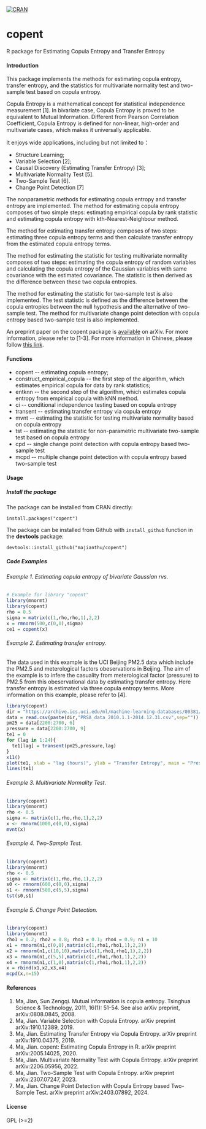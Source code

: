 [![CRAN](https://www.r-pkg.org/badges/version/copent)](https://cran.r-project.org/package=copent)
# copent
R package for Estimating Copula Entropy and Transfer Entropy

#### Introduction
This package implements the methods for estimating copula entropy, transfer entropy, and the statistics for multivariate normality test and two-sample test based on copula entropy.

Copula Entropy is a mathematical concept for statistical independence measurement [1]. In bivariate case, Copula Entropy is proved to be equivalent to Mutual Information. Different from Pearson Correlation Coefficient, Copula Entropy is defined for non-linear, high-order and multivariate cases, which makes it universally applicable.

It enjoys wide applications, including but not limited to：
* Structure Learning;
* Variable Selection [2];
* Causal Discovery (Estimating Transfer Entropy) [3];
* Multivariate Normality Test [5].
* Two-Sample Test [6].
* Change Point Detection [7]

The nonparametric methods for estimating copula entropy and transfer entropy are implemented. The method for estimating copula entropy composes of two simple steps: estimating empirical copula by rank statistic and estimating copula entropy with kth-Nearest-Neighbour method. 

The method for estimating transfer entropy composes of two steps: estimating three copula entropy terms and then calculate transfer entropy from the estimated copula entropy terms. 

The method for estimating the statistic for testing multivariate normality composes of two steps: estimating the copula entropy of random variables and calculating the copula entropy of the Gaussian variables with same covariance with the estimated covariance. The statistic is then derived as the difference between these two copula entropies.

The method for estimating the statistic for two-sample test is also implemented. The test statistic is defined as the difference between the copula entropies between the null hypothesis and the alternative of two-sample test. The method for multivariate change point detection with copula entropy based two-sample test is also implemented.

An preprint paper on the copent package is [available](https://arxiv.org/abs/2005.14025) on arXiv. For more information, please refer to [1-3]. For more information in Chinese, please follow [this link](http://blog.sciencenet.cn/blog-3018268-978326.html).

#### Functions
* copent -- estimating copula entropy;
* construct_empirical_copula -- the first step of the algorithm, which estimates empirical copula for data by rank statistics;
* entknn -- the second step of the algorithm, which estimates copula entropy from empirical copula with kNN method.
* ci -- conditional independence testing based on copula entropy
* transent -- estimating transfer entropy via copula entropy
* mvnt -- estimating the statistic for testing multivariate normality based on copula entropy
* tst -- estimating the statistic for non-parametric multivariate two-sample test based on copula entropy
* cpd -- single change point detection with copula entropy based two-sample test
* mcpd -- multiple change point detection with copula entropy based two-sample test

#### Usage 
##### Install the package
The package can be installed from CRAN directly:
```
install.packages("copent")
```
The package can be installed from Github with `install_github` function in the **devtools** package:
```
devtools::install_github("majianthu/copent")
```

##### Code Examples
###### Example 1. Estimating copula entropy of bivariate Gaussian rvs.
```r
# Example for library "copent"
library(mnormt)
library(copent)
rho = 0.5
sigma = matrix(c(1,rho,rho,1),2,2)
x = rmnorm(500,c(0,0),sigma)
ce1 = copent(x)
```
###### Example 2. Estimating transfer entropy.
The data used in this example is the UCI Beijing PM2.5 data which include the PM2.5 and meterological factors obeservations in Beijing. The aim of the example is to infere the casuality from meterological factor (pressure) to PM2.5 from this obeservational data by estimating transfer entropy. Here transfer entropy is estimated via three copula entropy terms. More information on this example, please refer to [4].
```r
library(copent) 
dir = "https://archive.ics.uci.edu/ml/machine-learning-databases/00381/"
data = read.csv(paste(dir,"PRSA_data_2010.1.1-2014.12.31.csv",sep=""))
pm25 = data[2200:2700, 6]
pressure = data[2200:2700, 9]
te1 = 0
for (lag in 1:24){
  te1[lag] = transent(pm25,pressure,lag)
}
x11()
plot(te1, xlab = "lag (hours)", ylab = "Transfer Entropy", main = "Pressure")
lines(te1)
```
###### Example 3. Multivariate Normality Test.
```r
library(copent)
library(mnormt)
rho <- 0.5
sigma <- matrix(c(1,rho,rho,1),2,2)
x <- rmnorm(1000,c(0,0),sigma)
mvnt(x)
```
###### Example 4. Two-Sample Test.
```r
library(copent)
library(mnormt)
rho <- 0.5
sigma <- matrix(c(1,rho,rho,1),2,2)
s0 <- rmnorm(600,c(0,0),sigma)
s1 <- rmnorm(500,c(5,5),sigma)
tst(s0,s1)
```
###### Example 5. Change Point Detection.
```r
library(copent)
library(mnormt)
rho1 = 0.2; rho2 = 0.8; rho3 = 0.1; rho4 = 0.9; n1 = 10
x1 = rmnorm(n1,c(0,0),matrix(c(1,rho1,rho1,1),2,2))
x2 = rmnorm(n1,c(10,10),matrix(c(1,rho1,rho1,1),2,2))
x3 = rmnorm(n1,c(5,5),matrix(c(1,rho1,rho1,1),2,2))
x4 = rmnorm(n1,c(1,0),matrix(c(1,rho1,rho1,1),2,2))
x = rbind(x1,x2,x3,x4)
mcpd(x,n=15)
```

#### References
1. Ma, Jian, Sun Zengqi. Mutual information is copula entropy. Tsinghua Science & Technology, 2011, 16(1): 51-54. See also arXiv preprint, arXiv:0808.0845, 2008.
2. Ma, Jian. Variable Selection with Copula Entropy. arXiv preprint arXiv:1910.12389, 2019.
3. Ma, Jian. Estimating Transfer Entropy via Copula Entropy. arXiv preprint arXiv:1910.04375, 2019.
4. Ma, Jian. copent: Estimating Copula Entropy in R. arXiv preprint arXiv:2005.14025, 2020.
5. Ma, Jian. Multivariate Normality Test with Copula Entropy. arXiv preprint arXiv:2206.05956, 2022.
6. Ma, Jian. Two-Sample Test with Copula Entropy. arXiv preprint arXiv:2307.07247, 2023.
7. Ma, Jian. Change Point Detection with Copula Entropy based Two-Sample Test. arXiv preprint arXiv:2403.07892, 2024.
#### License
GPL (>=2)
